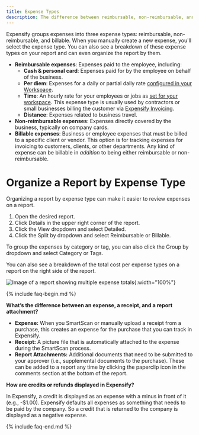 ```yaml
---
title: Expense Types
description: The difference between reimbursable, non-reimbursable, and billable expenses
---
```


Expensify groups expenses into three expense types: reimbursable, non-reimbursable, and billable. When you manually create a new expense, you'll select the expense type. You can also see a breakdown of these expense types on your report and can even organize the report by them. 

- **Reimbursable expenses**: Expenses paid to the employee, including:
    - **Cash & personal card**: Expenses paid for by the employee on behalf of the business.
    - **Per diem**: Expenses for a daily or partial daily rate [configured in your Workspace](https://help.expensify.com/articles/expensify-classic/workspaces/Enable-per-diem-expenses).
    - **Time**: An hourly rate for your employees or jobs as [set for your workspace](https://help.expensify.com/articles/expensify-classic/workspaces/Set-time-and-distance-rates). This expense type is usually used by contractors or small businesses billing the customer via [Expensify Invoicing](https://help.expensify.com/articles/expensify-classic/workspaces/Set-Up-Invoicing).
    - **Distance**: Expenses related to business travel.
- **Non-reimbursable expenses**: Expenses directly covered by the business, typically on company cards.
- **Billable expenses**: Business or employee expenses that must be billed to a specific client or vendor. This option is for tracking expenses for invoicing to customers, clients, or other departments. Any kind of expense can be billable in _addition_ to being either reimbursable or non-reimbursable.

# Organize a Report by Expense Type

Organizing a report by expense type can make it easier to review expenses on a report.

1. Open the desired report.
2. Click Details in the upper right corner of the report.
3. Click the View dropdown and select Detailed. 
4. Click the Split by dropdown and select Reimbursable or Billable.

To group the expenses by category or tag, you can also click the Group by dropdown and select Category or Tags.

You can also see a breakdown of the total cost per expense types on a report on the right side of the report. 

![Image of a report showing multiple expense totals]({{site.url}}/assets/images/amounts.png){:width="100%"}

{% include faq-begin.md %}

**What’s the difference between an expense, a receipt, and a report attachment?**

- **Expense:** When you SmartScan or manually upload a receipt from a purchase, this creates an expense for the purchase that you can track in Expensify. 
- **Receipt:** A picture file that is automatically attached to the expense during the SmartScan process.
- **Report Attachments:** Additional documents that need to be submitted to your approver (i.e., supplemental documents to the purchase). These can be added to a report any time by clicking the paperclip icon in the comments section at the bottom of the report.

**How are credits or refunds displayed in Expensify?**

In Expensify, a credit is displayed as an expense with a minus in front of it (e.g., -$1.00). Expensify defaults all expenses as something that needs to be paid by the company. So a credit that is returned to the company is displayed as a negative expense.

{% include faq-end.md %}
